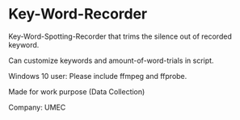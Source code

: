 # Key-Word-Recorder

Key-Word-Spotting-Recorder that trims the silence out of recorded keyword. 

Can customize keywords and amount-of-word-trials in script.

Windows 10 user: Please include ffmpeg and ffprobe.

Made for work purpose (Data Collection)

Company: UMEC
